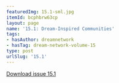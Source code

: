 ```yaml
---
featuredImg: 15.1-sml.jpg
itemId: bcphbrw63cp
layout: page
name: '15.1: Dream-Inspired Communities'
tags:
- hasAuthor: dreamnetwork
- hasTag: dream-network-volume-15
type: post
urlSlug: '15.1'
---
```

<a href="../files/pdfs/Volume_15/15.1-Dream-Network-Vol-15-No-1.pdf" download="">Download issue 15.1</a>